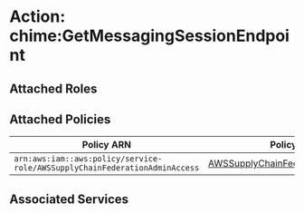 # Action: chime:GetMessagingSessionEndpoint

## Attached Roles

## Attached Policies

| Policy ARN | Policy Name |
|------------|-------------|
| `arn:aws:iam::aws:policy/service-role/AWSSupplyChainFederationAdminAccess` | [AWSSupplyChainFederationAdminAccess](../policies.md#awssupplychainfederationadminaccess) |

## Associated Services

